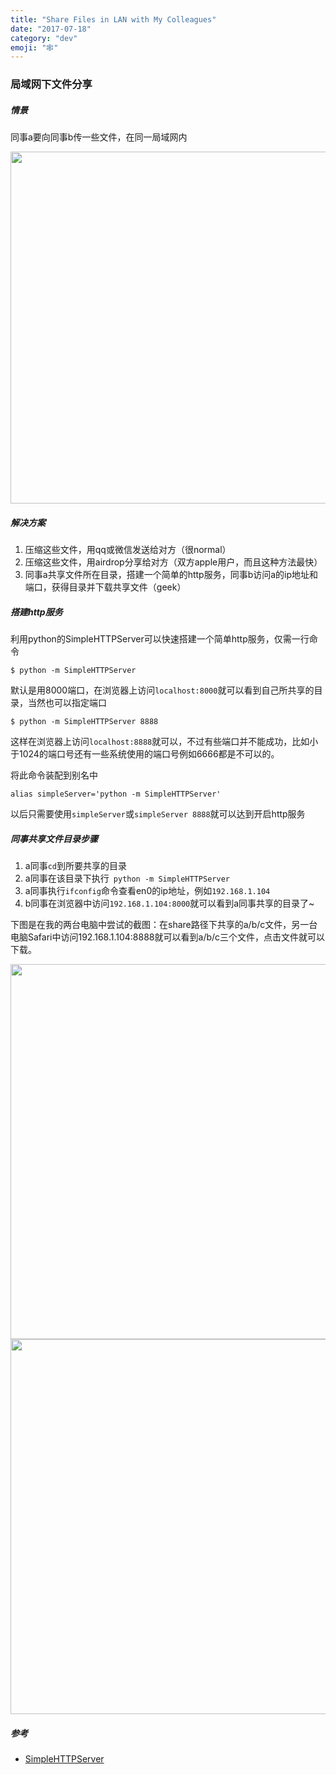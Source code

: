 ```yaml
---
title: "Share Files in LAN with My Colleagues"
date: "2017-07-18"
category: "dev"
emoji: "🕸"
---
```




### 局域网下文件分享



##### 情景

同事a要向同事b传一些文件，在同一局域网内

<img src="https://raw.githubusercontent.com/FaiChou/faichou.github.io/master/img/qiniu/markdown/1500388518380.png" width="563"/>

##### 解决方案

1. 压缩这些文件，用qq或微信发送给对方（很normal）
2. 压缩这些文件，用airdrop分享给对方（双方apple用户，而且这种方法最快）
3. 同事a共享文件所在目录，搭建一个简单的http服务，同事b访问a的ip地址和端口，获得目录并下载共享文件（geek）



##### 搭建http服务

利用python的SimpleHTTPServer可以快速搭建一个简单http服务，仅需一行命令

```
$ python -m SimpleHTTPServer
```

默认是用8000端口，在浏览器上访问`localhost:8000`就可以看到自己所共享的目录，当然也可以指定端口

```
$ python -m SimpleHTTPServer 8888
```

这样在浏览器上访问`localhost:8888`就可以，不过有些端口并不能成功，比如小于1024的端口号还有一些系统使用的端口号例如6666都是不可以的。



将此命令装配到别名中

```
alias simpleServer='python -m SimpleHTTPServer'
```

以后只需要使用`simpleServer`或`simpleServer 8888`就可以达到开启http服务



##### 同事共享文件目录步骤



1. a同事`cd`到所要共享的目录
2. a同事在该目录下执行` python -m SimpleHTTPServer`
3. a同事执行`ifconfig`命令查看en0的ip地址，例如`192.168.1.104`
4. b同事在浏览器中访问`192.168.1.104:8000`就可以看到a同事共享的目录了~



下图是在我的两台电脑中尝试的截图：在share路径下共享的a/b/c文件，另一台电脑Safari中访问192.168.1.104:8888就可以看到a/b/c三个文件，点击文件就可以下载。

<img src="https://raw.githubusercontent.com/FaiChou/faichou.github.io/master/img/qiniu/markdown/1500388170510.png" width="600"/>





<img src="https://raw.githubusercontent.com/FaiChou/faichou.github.io/master/img/qiniu/markdown/1500388200773.png" width="600"/>



##### 参考

- [SimpleHTTPServer](http://2ality.com/2014/06/simple-http-server.html)


